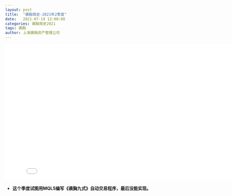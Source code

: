 ```yaml
---
layout: post
title:  "袭胸简史-2021年2季度"
date:   2021-07-19 12:00:00
categories: 袭胸简史2021
tags: 袭胸
author: 上海袭胸资产管理公司
---
```

<iframe frameborder="0" width="825" height="440" iframe src="//player.bilibili.com/player.html?aid=63411044&bvid=BV124411Q7iV&cid=110125621&page=1" scrolling="no" border="0" frameborder="no" framespacing="0" allowfullscreen="true"> </iframe>

* **这个季度试图用MQL5编写《袭胸九式》自动交易程序，最后没能实现。**
